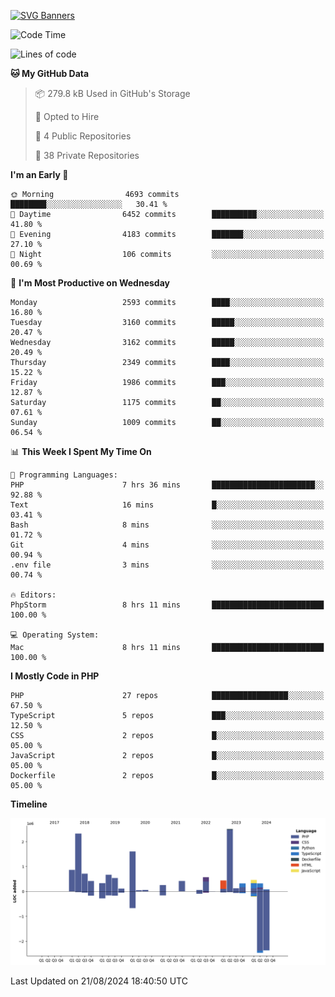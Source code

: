 [![SVG Banners](https://svg-banners.vercel.app/api?type=glitch&text1=Gere_Lajos%F0%9F%92%BB&width=800&height=400)](https://github.com/Akshay090/svg-banners)

<!--START_SECTION:waka-->
![Code Time](http://img.shields.io/badge/Code%20Time-1%2C829%20hrs%2042%20mins-blue)

![Lines of code](https://img.shields.io/badge/From%20Hello%20World%20I%27ve%20Written-13.2%20million%20lines%20of%20code-blue)

**🐱 My GitHub Data** 

> 📦 279.8 kB Used in GitHub's Storage 
 > 
> 💼 Opted to Hire
 > 
> 📜 4 Public Repositories 
 > 
> 🔑 38 Private Repositories 
 > 
**I'm an Early 🐤** 

```text
🌞 Morning                4693 commits        ████████░░░░░░░░░░░░░░░░░   30.41 % 
🌆 Daytime                6452 commits        ██████████░░░░░░░░░░░░░░░   41.80 % 
🌃 Evening                4183 commits        ███████░░░░░░░░░░░░░░░░░░   27.10 % 
🌙 Night                  106 commits         ░░░░░░░░░░░░░░░░░░░░░░░░░   00.69 % 
```
📅 **I'm Most Productive on Wednesday** 

```text
Monday                   2593 commits        ████░░░░░░░░░░░░░░░░░░░░░   16.80 % 
Tuesday                  3160 commits        █████░░░░░░░░░░░░░░░░░░░░   20.47 % 
Wednesday                3162 commits        █████░░░░░░░░░░░░░░░░░░░░   20.49 % 
Thursday                 2349 commits        ████░░░░░░░░░░░░░░░░░░░░░   15.22 % 
Friday                   1986 commits        ███░░░░░░░░░░░░░░░░░░░░░░   12.87 % 
Saturday                 1175 commits        ██░░░░░░░░░░░░░░░░░░░░░░░   07.61 % 
Sunday                   1009 commits        ██░░░░░░░░░░░░░░░░░░░░░░░   06.54 % 
```


📊 **This Week I Spent My Time On** 

```text
💬 Programming Languages: 
PHP                      7 hrs 36 mins       ███████████████████████░░   92.88 % 
Text                     16 mins             █░░░░░░░░░░░░░░░░░░░░░░░░   03.41 % 
Bash                     8 mins              ░░░░░░░░░░░░░░░░░░░░░░░░░   01.72 % 
Git                      4 mins              ░░░░░░░░░░░░░░░░░░░░░░░░░   00.94 % 
.env file                3 mins              ░░░░░░░░░░░░░░░░░░░░░░░░░   00.74 % 

🔥 Editors: 
PhpStorm                 8 hrs 11 mins       █████████████████████████   100.00 % 

💻 Operating System: 
Mac                      8 hrs 11 mins       █████████████████████████   100.00 % 
```

**I Mostly Code in PHP** 

```text
PHP                      27 repos            █████████████████░░░░░░░░   67.50 % 
TypeScript               5 repos             ███░░░░░░░░░░░░░░░░░░░░░░   12.50 % 
CSS                      2 repos             █░░░░░░░░░░░░░░░░░░░░░░░░   05.00 % 
JavaScript               2 repos             █░░░░░░░░░░░░░░░░░░░░░░░░   05.00 % 
Dockerfile               2 repos             █░░░░░░░░░░░░░░░░░░░░░░░░   05.00 % 
```



**Timeline**

![Lines of Code chart](https://raw.githubusercontent.com/gere-lajos/gere-lajos/main/assets/bar_graph.png)


 Last Updated on 21/08/2024 18:40:50 UTC
<!--END_SECTION:waka-->
